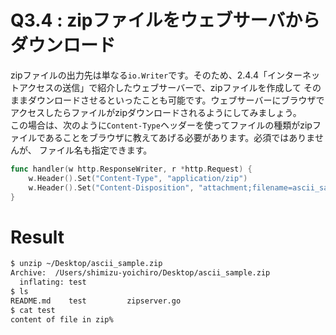 # Q3.4 : zipファイルをウェブサーバからダウンロード
zipファイルの出力先は単なる`io.Writer`です。そのため、2.4.4「インターネットアクセスの送信」で紹介したウェブサーバーで、zipファイルを作成して
そのままダウンロードさせるといったことも可能です。ウェブサーバーにブラウザでアクセスしたらファイルがzipダウンロードされるようにしてみましょう。  
この場合は、次のように`Content-Type`ヘッダーを使ってファイルの種類がzipファイルであることをブラウザに教えてあげる必要があります。必須ではありませんが、
ファイル名も指定できます。

```go
func handler(w http.ResponseWriter, r *http.Request) {
    w.Header().Set("Content-Type", "application/zip")
    w.Header().Set("Content-Disposition", "attachment;filename=ascii_sample.zip")
}
```


# Result

```bash
$ unzip ~/Desktop/ascii_sample.zip
Archive:  /Users/shimizu-yoichiro/Desktop/ascii_sample.zip
  inflating: test
$ ls
README.md    test         zipserver.go
$ cat test
content of file in zip%
```
